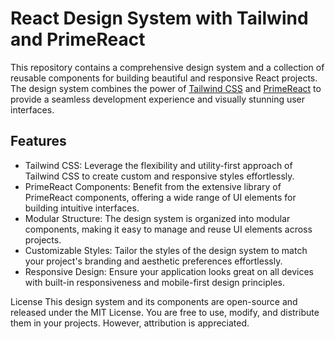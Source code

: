 # React Design System with Tailwind and PrimeReact
This repository contains a comprehensive design system and a collection of reusable components for building beautiful and responsive React projects. The design system combines the power of [Tailwind CSS](https://tailwindcss.com/) and [PrimeReact](https://primereact.org/) to provide a seamless development experience and visually stunning user interfaces.

## Features
- Tailwind CSS: Leverage the flexibility and utility-first approach of Tailwind CSS to create custom and responsive styles effortlessly.
- PrimeReact Components: Benefit from the extensive library of PrimeReact components, offering a wide range of UI elements for building intuitive interfaces.
- Modular Structure: The design system is organized into modular components, making it easy to manage and reuse UI elements across projects.
- Customizable Styles: Tailor the styles of the design system to match your project's branding and aesthetic preferences effortlessly.
- Responsive Design: Ensure your application looks great on all devices with built-in responsiveness and mobile-first design principles.


License
This design system and its components are open-source and released under the MIT License. You are free to use, modify, and distribute them in your projects. However, attribution is appreciated.
